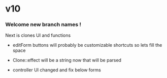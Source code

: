 # v10
### Welcome new branch names !

Next is clones UI and functions

- editForm buttons will probably be customizable shortcuts so lets fill the space

- Clone::effect will be a string now that will be parsed
- controller UI changed and fix below forms